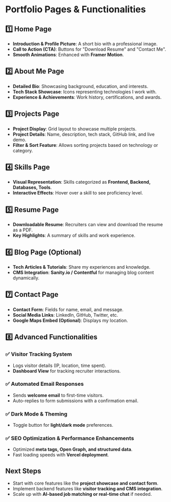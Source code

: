 # Portfolio Pages & Functionalities

## 1️⃣ Home Page

- **Introduction & Profile Picture**: A short bio with a professional image.
- **Call to Action (CTA)**: Buttons for "Download Resume" and "Contact Me".
- **Smooth Animations**: Enhanced with **Framer Motion**.

## 2️⃣ About Me Page

- **Detailed Bio**: Showcasing background, education, and interests.
- **Tech Stack Showcase**: Icons representing technologies I work with.
- **Experience & Achievements**: Work history, certifications, and awards.

## 3️⃣ Projects Page

- **Project Display**: Grid layout to showcase multiple projects.
- **Project Details**: Name, description, tech stack, GitHub link, and live demo.
- **Filter & Sort Feature**: Allows sorting projects based on technology or category.

## 4️⃣ Skills Page

- **Visual Representation**: Skills categorized as **Frontend, Backend, Databases, Tools**.
- **Interactive Effects**: Hover over a skill to see proficiency level.

## 5️⃣ Resume Page

- **Downloadable Resume**: Recruiters can view and download the resume as a PDF.
- **Key Highlights**: A summary of skills and work experience.

## 6️⃣ Blog Page (Optional)

- **Tech Articles & Tutorials**: Share my experiences and knowledge.
- **CMS Integration**: **Sanity.io / Contentful** for managing blog content dynamically.

## 7️⃣ Contact Page

- **Contact Form**: Fields for name, email, and message.
- **Social Media Links**: LinkedIn, GitHub, Twitter, etc.
- **Google Maps Embed (Optional)**: Displays my location.

## 8️⃣ Advanced Functionalities

### ✅ Visitor Tracking System

- Logs visitor details (IP, location, time spent).
- **Dashboard View** for tracking recruiter interactions.

### ✅ Automated Email Responses

- Sends **welcome email** to first-time visitors.
- Auto-replies to form submissions with a confirmation email.

### ✅ Dark Mode & Theming

- Toggle button for **light/dark mode** preferences.

### ✅ SEO Optimization & Performance Enhancements

- Optimized **meta tags, Open Graph, and structured data**.
- Fast loading speeds with **Vercel deployment**.

## Next Steps

- Start with core features like the **project showcase and contact form**.
- Implement backend features like **visitor tracking and CMS integration**.
- Scale up with **AI-based job matching or real-time chat** if needed.
